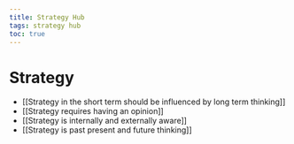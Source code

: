 ```yaml
---
title: Strategy Hub
tags: strategy hub
toc: true
---
```


# Strategy 

- [[Strategy in the short term should be influenced by long term thinking]]
- [[Strategy requires having an opinion]]
- [[Strategy is internally and externally aware]]
- [[Strategy is past present and future thinking]]